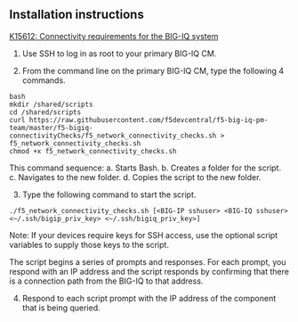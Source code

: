 Installation instructions
-------------------------

[K15612: Connectivity requirements for the BIG-IQ system](https://support.f5.com/csp/article/K15612)

1. Use SSH to log in as root to your primary BIG-IQ CM.

2. From the command line on the primary BIG-IQ CM, type the following 4 commands.

```
bash
mkdir /shared/scripts
cd /shared/scripts
curl https://raw.githubusercontent.com/f5devcentral/f5-big-iq-pm-team/master/f5-bigiq-connectivityChecks/f5_network_connectivity_checks.sh > f5_network_connectivity_checks.sh
chmod +x f5_network_connectivity_checks.sh
```

This command sequence:
a. Starts Bash.
b. Creates a folder for the script.
c. Navigates to the new folder.
d. Copies the script to the new folder.


3. Type the following command to start the script.

```
./f5_network_connectivity_checks.sh [<BIG-IP sshuser> <BIG-IQ sshuser> <~/.ssh/bigip_priv_key> <~/.ssh/bigiq_priv_key>]
```

Note: If your devices require keys for SSH access, use the optional script variables to supply those keys to the script.

The script begins a series of prompts and responses. For each prompt, you respond with an IP address and the
script responds by confirming that there is a connection path from the BIG-IQ to that address.

4. Respond to each script prompt with the IP address of the component that is being queried.
